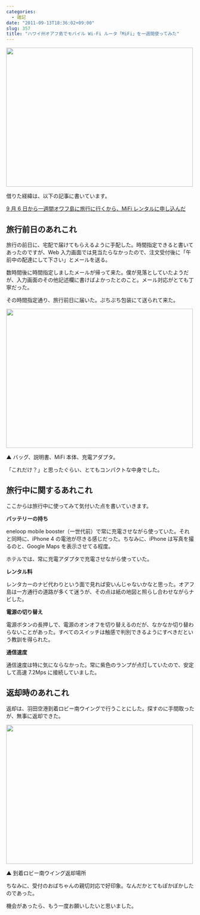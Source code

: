 ```yaml
---
categories:
  - 雑記
date: "2011-09-13T18:36:02+09:00"
slug: 357
title: "ハワイ州オアフ島でモバイル Wi-Fi ルータ「MiFi」を一週間使ってみた"
---
```


<img alt="" src="/images/2011/09/0357_1.jpg" width="500" height="373">

借りた経緯は、以下の記事に書いています。

[9 月 6 日から一週間オワフ島に旅行に行くから、MiFi レンタルに申し込んだ](http://rakuishi.com/archives/59/)

## 旅行前日のあれこれ

旅行の前日に、宅配で届けてもらえるように手配した。時間指定できると書いてあったのですが、Web 入力画面では見当たらなかったので、注文受付後に「午前中の配達にして下さい」とメールを送る。

数時間後に時間指定しましたメールが帰って来た。僕が見落としていたようだが、入力画面のその他記述欄に書けばよかったとのこと。メール対応がとても丁寧だった。

その時間指定通り、旅行前日に届いた。ぷちぷち包装にて送られて来た。

<img alt="" src="/images/2011/09/0357_2.jpg" width="500" height="373">

▲ バッグ、説明書、MiFi 本体、充電アダプタ。

「これだけ？」と思ったぐらい、とてもコンパクトな中身でした。

## 旅行中に関するあれこれ

ここからは旅行中に使ってみて気付いた点を書いていきます。

**バッテリーの持ち**

eneloop mobile booster（一世代前）で常に充電させながら使っていた。それと同時に、iPhone 4 の電池が尽きる感じだった。ちなみに、iPhone は写真を撮るのと、Google Maps を表示させてる程度。

ホテルでは、常に充電アダプタで充電させながら使っていた。

**レンタル料**

レンタカーのナビ代わりという面で見れば安いんじゃないかなと思った。オアフ島は一方通行の道路が多くて迷うが、その点は紙の地図と照らし合わせながらナビした。

**電源の切り替え**

電源ボタンの長押しで、電源のオンオフを切り替えるのだが、なかなか切り替わらないことがあった。すべてのスイッチは触感で判別できるようにすべきだという教訓を得られた。

**通信速度**

通信速度は特に気にならなかった。常に紫色のランプが点灯していたので、安定して高速 7.2Mps に接続していました。

## 返却時のあれこれ

返却は、羽田空港到着ロビー南ウイングで行うことにした。探すのに手間取ったが、無事に返却できた。

<img alt="" src="/images/2011/09/0357_3.jpg" width="500" height="373">

▲ 到着ロビー南ウイング返却場所

ちなみに、受付のおばちゃんの親切対応で好印象。なんだかとてもぽかぽかしたのであった。

機会があったら、もう一度お願いしたいと思いました。
